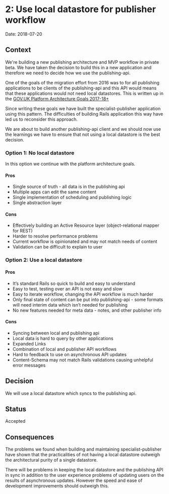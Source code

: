 # 2: Use local datastore for publisher workflow

Date: 2018-07-20

## Context
We're building a new publishing architecture and MVP workflow in private beta. We have taken the decision to build this in a new application and therefore we need to decide how we use the publishing-api.

One of the goals of the migration effort from 2016 was to for all publishing applications to be clients of the publishing-api and this API would means that these applications would not need local datastores. This is written up in the [GOV.UK Platform Architecture Goals 2017-18+][goals]

[goals]: https://docs.google.com/document/d/1Oft4akc6dZfhhOjosNPbFpcLUOUjz7YG7QPcVZi8hww/edit#heading=h.5uytjxbfoe58

Since writing these goals we have built the specialist-publisher application using this pattern. The difficulties of building Rails application this way have led us to reconsider this approach.

We are about to build another publishing-api client and we should now use the learnings we have to ensure that not using a local datastore is the best decision.

### Option 1: No local datastore
In this option we continue with the platform architecture goals.

#### Pros
+ Single source of truth - all data is in the publishing api
+ Multiple apps can edit the same content
+ Single implementation of scheduling and publishing logic
+ Single abstraction layer

#### Cons
- Effectively building an Active Resource layer (object-relational mapper for REST)
- Harder to resolve performance problems
- Current workflow is opinionated and may not match needs of content
- Validation can be difficult to explain to user

### Option 2: Use a local datastore
#### Pros
+ It’s standard Rails so quick to build and easy to understand
+ Easy to test, testing over an API is not easy and slow
+ Easy to iterate workflow, changing the API workflow is much harder
+ Only final state of content can be put into publishing-api - some formats will need interim data which isn’t needed for publishing
+ No new features needed for meta data - notes, and other publisher info

#### Cons
- Syncing between local and publishing api
- Local data is hard to query by other applications
- Expanded Links
- Combination of local and publisher API workflows
- Hard to feedback to use on asynchronous API updates
- Content-Schema may not match Rails validations causing unhelpful error messages

## Decision
We will use a local datastore which syncs to the publishing api.

## Status
Accepted

## Consequences
The problems we found when building and maintaining specialist-publisher have shown that the practicalities of not having a local datastore outweigh the architectural purity of a single datastore.

There will be problems in keeping the local datastore and the publishing API in sync in addition to the user experience problems of updating users on the results of asynchronous updates. However the speed and ease of development improvements should outweigh this.

